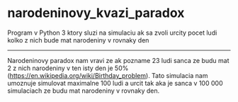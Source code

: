 # narodeninovy_kvazi_paradox
Program v Python 3 ktory sluzi na simulaciu ak sa zvoli urcity pocet ludi kolko z nich bude mat narodeniny v rovnaky den
******************************************************************************************
Narodeninovy paradox nam vravi ze ak pozname 23 ludi sanca ze budu mat 2 z nich narodeniny v ten isty den je 50% (https://en.wikipedia.org/wiki/Birthday_problem). Tato simulacia nam umoznuje simulovat maximalne 100 ludi a urcit tak aka je sanca v 100 000 simulaciach ze budu mat narodeniny v rovnaky den.

